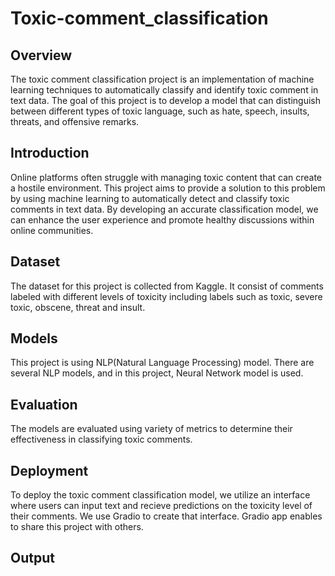 # Toxic-comment_classification
## Overview
The toxic comment classification project is an implementation of machine learning techniques to automatically classify and identify toxic comment in text data. The goal of this project is to develop a model that can distinguish between different types of toxic language, such as hate, speech, insults, threats, and offensive remarks. 
## Introduction
Online platforms often struggle with managing toxic content that can create a hostile environment. This project aims to provide a solution to this problem by using machine learning to automatically detect and classify toxic comments in text data. By developing an accurate classification model, we can enhance the user experience and promote healthy discussions within online communities. 
## Dataset
The dataset for this project is collected from Kaggle. It consist of comments labeled with different levels of toxicity including labels such as toxic, severe toxic, obscene, threat and insult. 
## Models
This project is using NLP(Natural Language Processing) model. There are several NLP models, and in this project, Neural Network model is used. 
## Evaluation 
The models are evaluated using variety of metrics to determine their effectiveness in classifying toxic comments. 
## Deployment
To deploy the toxic comment classification model, we utilize an interface where users can input text and recieve predictions on the toxicity level of their comments. We use Gradio to create that interface. Gradio app enables to share this project with others.
## Output


